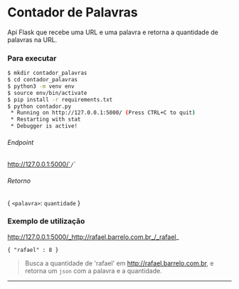 # Contador de Palavras

Api Flask que recebe uma URL e uma palavra e retorna a quantidade de palavras na URL.

### Para executar
```sh
$ mkdir contador_palavras
$ cd contador_palavras
$ python3 -m venv env
$ source env/bin/activate
$ pip install -r requirements.txt
$ python contador.py
 * Running on http://127.0.0.1:5000/ (Press CTRL+C to quit)
 * Restarting with stat
 * Debugger is active!
```

###### Endpoint
http://127.0.0.1:5000/`<url>`/`<palavra>`

###### Retorno
{ `<palavra>`: `quantidade` }

### Exemplo de utilização
http://127.0.0.1:5000/_http://rafael.barrelo.com.br_/_rafael_

`{ "rafael" : 8 }`

> Busca a quantidade de 'rafael' em http://rafael.barrelo.com.br, e retorna um `json` com a palavra e a quantidade.

---